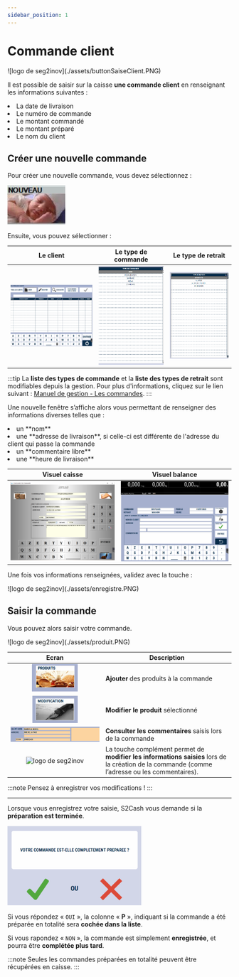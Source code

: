 ```yaml
---
sidebar_position: 1
---
```


# Commande client

<div className="contenaireImg">
    ![logo de seg2inov](./assets/buttonSaiseClient.PNG)
    </div>

Il est possible de saisir sur la caisse **une commande client** en renseignant les informations suivantes :

<li> La date de livraison </li>

<li>Le numéro de commande </li>

<li> Le montant commandé </li>

<li> Le montant préparé </li>

<li> Le nom du client </li> 

## Créer une nouvelle commande 

Pour créer une nouvelle commande, vous devez sélectionnez :
    <div className="contenaireImg">
    ![logo de seg2inov](./assets/creationclinet.PNG)
    </div>

Ensuite, vous pouvez sélectionner : 

| Le client | Le type de commande  | Le type de retrait |
|-----------|-----------|-----------|
|![logo de seg2inov](./assets/leclinet.PNG)| ![logo de seg2inov](./assets/type-de-cmmande.PNG)|![logo de seg2inov](./assets/type-de-retrait.PNG)|

:::tip 
La **liste des types de commande** et la **liste des types de retrait** sont modifiables depuis la gestion. Pour plus d'informations, cliquez sur le lien suivant : [Manuel de gestion - Les commandes](https://aide.seg2inov.fr/docs/category/les-commandes). 
:::

Une nouvelle fenêtre s’affiche alors vous permettant de renseigner des informations diverses telles que : 
<li> un **nom** </li>
<li> une **adresse de livraison**, si celle-ci est différente de l'adresse du client qui passe la commande </li>
<li> un **commentaire libre** </li>
<li> une **heure de livraison** </li>

| Visuel caisse | Visuel balance |
|:-----------:|:-----------:|
|![illustration aspect test](./assets/complementcommande.PNG) | ![illustration aspect test](./assets/cdebalance.PNG)   |

Une fois vos informations renseignées, validez avec la touche :

<div className="contenaireImg">
    ![logo de seg2inov](./assets/enregistre.PNG)
    </div>

## Saisir la commande

 Vous pouvez alors saisir votre commande. 

<div className="contenaireImg">
    ![logo de seg2inov](./assets/produit.PNG)
    </div>

| Ecran | Description  | 
|:-----------:|-----------|
|![logo de seg2inov](./assets/boutonproduit.PNG)| **Ajouter** des produits à la commande|
|![logo de seg2inov](./assets/bouttonModification.PNG)|**Modifier le produit** sélectionné |
|![logo de seg2inov](./assets/zonesaisiecommande.PNG)|**Consulter les commentaires** saisis lors de la commande |
|![logo de seg2inov](./assets/bouton%20complément.PNG)|La touche complément permet de **modifier les informations saisies** lors de la création de la commande (comme l’adresse ou les commentaires). |

:::note
Pensez à enregistrer vos modifications ! 
:::

----------------------------

Lorsque vous enregistrez votre saisie, S2Cash vous demande si la **préparation est terminée**.
    <div className="contenaireImg">
    ![logo de seg2inov](./assets/vamidationcommande.PNG)
    </div>

Si vous répondez « ```OUI``` », la colonne « **P** », indiquant si la commande a été préparée en totalité sera **cochée dans la liste**. 

Si vous rapondez « ```NON``` », la commande est simplement **enregistrée**, et pourra être **complétée plus tard**. 

:::note
Seules les commandes préparées en totalité peuvent être récupérées en caisse.
:::